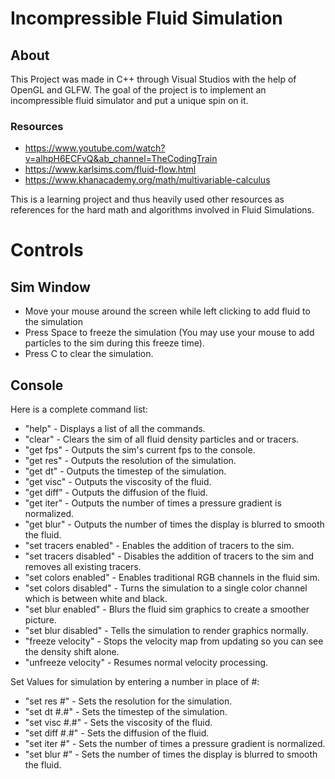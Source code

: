 # Incompressible Fluid Simulation

## About

This Project was made in C++ through Visual Studios with the help of OpenGL and GLFW. The goal of the project is to implement an incompressible fluid simulator and put a unique spin on it. 

### Resources

* https://www.youtube.com/watch?v=alhpH6ECFvQ&ab_channel=TheCodingTrain
* https://www.karlsims.com/fluid-flow.html
* https://www.khanacademy.org/math/multivariable-calculus

This is a learning project and thus heavily used other resources as references for the hard math and algorithms involved in Fluid Simulations.

# Controls

## Sim Window

* Move your mouse around the screen while left clicking to add fluid to the simulation
* Press Space to freeze the simulation (You may use your mouse to add particles to the sim during this freeze time). 
* Press C to clear the simulation.

## Console

Here is a complete command list:
* "help" - Displays a list of all the commands.
* "clear" - Clears the sim of all fluid density particles and or tracers.
* "get fps" - Outputs the sim's current fps to the console.
* "get res" - Outputs the resolution of the simulation.
* "get dt" - Outputs the timestep of the simulation.
* "get visc" - Outputs the viscosity of the fluid.
* "get diff" - Outputs the diffusion of the fluid.
* "get iter" - Outputs the number of times a pressure gradient is normalized.
* "get blur" - Outputs the number of times the display is blurred to smooth the fluid.
* "set tracers enabled" - Enables the addition of tracers to the sim.
* "set tracers disabled" - Disables the addition of tracers to the sim and removes all existing tracers.
* "set colors enabled" - Enables traditional RGB channels in the fluid sim.
* "set colors disabled" - Turns the simulation to a single color channel which is between white and black.
* "set blur enabled" - Blurs the fluid sim graphics to create a smoother picture.
* "set blur disabled" - Tells the simulation to render graphics normally.
* "freeze velocity" - Stops the velocity map from updating so you can see the density shift alone.
* "unfreeze velocity" - Resumes normal velocity processing.

Set Values for simulation by entering a number in place of #:
* "set res #" - Sets the resolution for the simulation.
* "set dt #.#" - Sets the timestep of the simulation.
* "set visc #.#" - Sets the viscosity of the fluid.
* "set diff #.#" - Sets the diffusion of the fluid.
* "set iter #" - Sets the number of times a pressure gradient is normalized.
* "set blur #" - Sets the number of times the display is blurred to smooth the fluid.